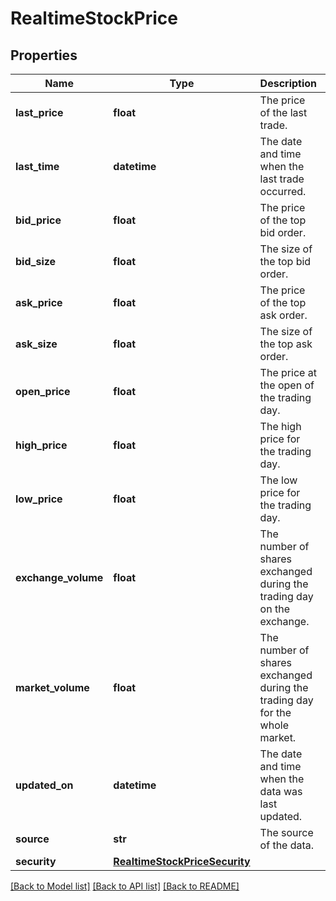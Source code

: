 # RealtimeStockPrice

## Properties
Name | Type | Description | Notes
------------ | ------------- | ------------- | -------------
**last_price** | **float** | The price of the last trade. | [optional] 
**last_time** | **datetime** | The date and time when the last trade occurred. | [optional] 
**bid_price** | **float** | The price of the top bid order. | [optional] 
**bid_size** | **float** | The size of the top bid order. | [optional] 
**ask_price** | **float** | The price of the top ask order. | [optional] 
**ask_size** | **float** | The size of the top ask order. | [optional] 
**open_price** | **float** | The price at the open of the trading day. | [optional] 
**high_price** | **float** | The high price for the trading day. | [optional] 
**low_price** | **float** | The low price for the trading day. | [optional] 
**exchange_volume** | **float** | The number of shares exchanged during the trading day on the exchange. | [optional] 
**market_volume** | **float** | The number of shares exchanged during the trading day for the whole market. | [optional] 
**updated_on** | **datetime** | The date and time when the data was last updated. | [optional] 
**source** | **str** | The source of the data. | [optional] 
**security** | [**RealtimeStockPriceSecurity**](RealtimeStockPriceSecurity.md) |  | [optional] 

[[Back to Model list]](../README.md#documentation-for-models) [[Back to API list]](../README.md#documentation-for-api-endpoints) [[Back to README]](../README.md)


